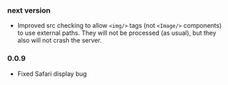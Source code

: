 ### next version
* Improved src checking to allow `<img/>` tags (not `<Image/>` components) to
  use external paths. They will not be processed (as usual), but they also will
  not crash the server.

### 0.0.9
* Fixed Safari display bug